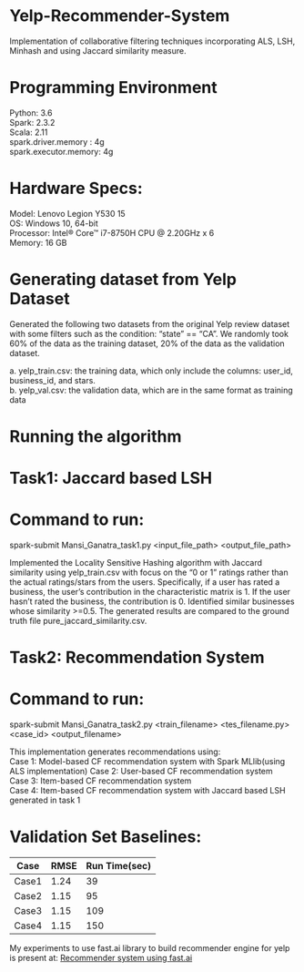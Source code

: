 # Yelp-Recommender-System

Implementation of collaborative filtering techniques incorporating ALS, LSH, Minhash and using Jaccard similarity measure. 

# Programming Environment
Python: 3.6  
Spark: 2.3.2  
Scala: 2.11  
spark.driver.memory :  4g  
spark.executor.memory: 4g  

# Hardware Specs:
Model: Lenovo Legion Y530 15  
OS: Windows 10, 64-bit  
Processor: Intel® Core™ i7-8750H CPU @ 2.20GHz x 6  
Memory: 16 GB  

# Generating dataset from Yelp Dataset
Generated the following two datasets from the original Yelp review dataset with some filters such as the condition: “state” == “CA”. We randomly took 60% of the data as the training dataset, 20% of the data as the validation dataset.  

a. yelp_train.csv: the training data, which only include the columns: user_id, business_id, and stars.  
b. yelp_val.csv: the validation data, which are in the same format as training data  

# Running the algorithm
# Task1: Jaccard based LSH
# Command to run:
spark-submit Mansi_Ganatra_task1.py <input_file_path> <output_file_path>  

Implemented the Locality Sensitive Hashing algorithm with Jaccard similarity using yelp_train.csv with focus on the “0 or 1” ratings rather than the actual ratings/stars from the users. Specifically, if a user has rated a business, the user’s contribution in the characteristic matrix is 1. If the user hasn’t rated the business, the contribution is 0. Identified similar businesses whose similarity >=0.5. The generated results are compared to the ground truth file pure_jaccard_similarity.csv.


# Task2: Recommendation System
# Command to run:
spark-submit Mansi_Ganatra_task2.py <train_filename> <tes_filename.py> <case_id> <output_filename>  

This implementation generates recommendations using:  
Case 1: Model-based CF recommendation system with Spark MLlib(using ALS implementation) 
Case 2: User-based CF recommendation system  
Case 3: Item-based CF recommendation system  
Case 4: Item-based CF recommendation system with Jaccard based LSH generated in task 1  

# Validation Set Baselines:
| Case | RMSE | Run Time(sec) |
| ------- | ------- | ------- |
| Case1 |	1.24 | 39 |
| Case2	| 1.15|	95 |
| Case3	| 1.15 | 109 |
| Case4 | 1.15 | 150 |

My experiments to use fast.ai library to build recommender engine for yelp is present at: [Recommender system using fast.ai](https://github.com/mansiganatra/recommender-system-for-yelp-using-fastai)
